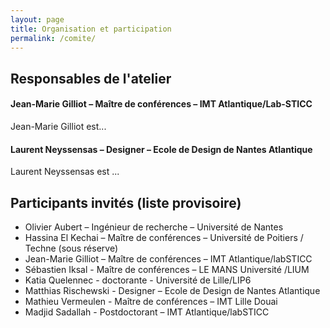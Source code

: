 ```yaml
---
layout: page
title: Organisation et participation
permalink: /comite/
---
```


## Responsables de l'atelier
#### Jean-Marie Gilliot – Maître de conférences – IMT Atlantique/Lab-STICC
Jean-Marie Gilliot est...

#### Laurent Neyssensas – Designer – Ecole de Design de Nantes Atlantique
Laurent Neyssensas est ...

## Participants invités (liste provisoire)
*	Olivier Aubert – Ingénieur de recherche – Université de Nantes
*	Hassina El Kechai – Maître de conférences – Université de Poitiers / Techne (sous réserve)
*	Jean-Marie Gilliot – Maître de conférences – IMT Atlantique/labSTICC
*	Sébastien Iksal - Maître de conférences – LE MANS Université  /LIUM
*	Katia Quelennec - doctorante - Université de Lille/LIP6
*	Matthias Rischewski - Designer – Ecole de Design de Nantes Atlantique 
*	Mathieu Vermeulen - Maître de conférences – IMT Lille Douai
*	Madjid Sadallah - Postdoctorant – IMT Atlantique/labSTICC


